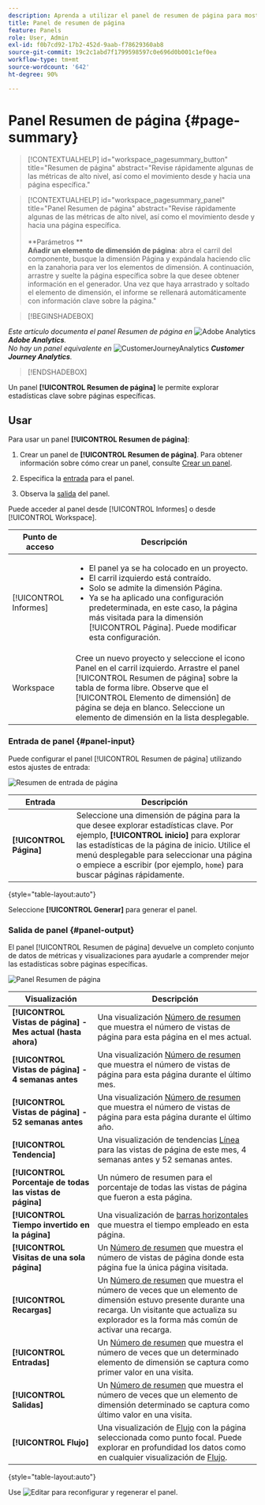 ```yaml
---
description: Aprenda a utilizar el panel de resumen de página para mostrar la información de resumen de una página seleccionada.
title: Panel de resumen de página
feature: Panels
role: User, Admin
exl-id: f0b7cd92-17b2-452d-9aab-f78629360ab8
source-git-commit: 19c2c1abd7f1799598597c0e696d0b001c1ef0ea
workflow-type: tm+mt
source-wordcount: '642'
ht-degree: 90%

---
```


# Panel Resumen de página {#page-summary}

<!-- markdownlint-disable MD034 -->

>[!CONTEXTUALHELP]
>id="workspace_pagesummary_button"
>title="Resumen de página"
>abstract="Revise rápidamente algunas de las métricas de alto nivel, así como el movimiento desde y hacia una página específica."

<!-- markdownlint-enable MD034 -->

<!-- markdownlint-disable MD034 -->

>[!CONTEXTUALHELP]
>id="workspace_pagesummary_panel"
>title="Panel Resumen de página"
>abstract="Revise rápidamente algunas de las métricas de alto nivel, así como el movimiento desde y hacia una página específica.<br/><br/>**Parámetros **<br/>**Añadir un elemento de dimensión de página**: abra el carril del componente, busque la dimensión Página y expándala haciendo clic en la zanahoria para ver los elementos de dimensión. A continuación, arrastre y suelte la página específica sobre la que desee obtener información en el generador. Una vez que haya arrastrado y soltado el elemento de dimensión, el informe se rellenará automáticamente con información clave sobre la página."

<!-- markdownlint-enable MD034 -->


>[!BEGINSHADEBOX]

_Este artículo documenta el panel Resumen de página en_ ![Adobe Analytics](/help/assets/icons/AdobeAnalytics.svg) _**Adobe Analytics**._<br/>_No hay un panel equivalente en_ ![CustomerJourneyAnalytics](/help/assets/icons/CustomerJourneyAnalytics.svg) _**Customer Journey Analytics**._

>[!ENDSHADEBOX]

Un panel **[!UICONTROL Resumen de página]** le permite explorar estadísticas clave sobre páginas específicas.

## Usar

Para usar un panel **[!UICONTROL Resumen de página]**:

1. Crear un panel de **[!UICONTROL Resumen de página]**. Para obtener información sobre cómo crear un panel, consulte [Crear un panel](panels.md#create-a-panel).

1. Especifica la [entrada](#panel-input) para el panel.

1. Observa la [salida](#panel-output) del panel.



Puede acceder al panel desde [!UICONTROL Informes] o desde [!UICONTROL Workspace].

| Punto de acceso | Descripción |
| --- | --- |
| [!UICONTROL Informes] | <ul><li>El panel ya se ha colocado en un proyecto.</li><li>El carril izquierdo está contraído.</li><li>Solo se admite la dimensión Página.</li><li>Ya se ha aplicado una configuración predeterminada, en este caso, la página más visitada para la dimensión [!UICONTROL Página]. Puede modificar esta configuración.</li></ul> |
| Workspace | Cree un nuevo proyecto y seleccione el icono Panel en el carril izquierdo. Arrastre el panel [!UICONTROL Resumen de página] sobre la tabla de forma libre. Observe que el [!UICONTROL Elemento de dimensión] de página se deja en blanco. Seleccione un elemento de dimensión en la lista desplegable.  |

### Entrada de panel {#panel-input}

Puede configurar el panel [!UICONTROL Resumen de página] utilizando estos ajustes de entrada:

![Resumen de entrada de página](assets/page-summary-input.png)

| Entrada | Descripción |
| --- | --- |
| **[!UICONTROL Página]** | Seleccione una dimensión de página para la que desee explorar estadísticas clave. Por ejemplo, **[!UICONTROL inicio]** para explorar las estadísticas de la página de inicio. Utilice el menú desplegable para seleccionar una página o empiece a escribir (por ejemplo, `home`) para buscar páginas rápidamente. |

{style="table-layout:auto"}


Seleccione **[!UICONTROL Generar]** para generar el panel.

### Salida de panel {#panel-output}

El panel [!UICONTROL Resumen de página] devuelve un completo conjunto de datos de métricas y visualizaciones para ayudarle a comprender mejor las estadísticas sobre páginas específicas.

![Panel Resumen de página](assets/page-summary-output.png)

| Visualización | Descripción |
| --- | --- |
| **[!UICONTROL Vistas de página] - Mes actual (hasta ahora)** | Una visualización [Número de resumen](/help/analyze/analysis-workspace/visualizations/summary-number-change.md) que muestra el número de vistas de página para esta página en el mes actual. |
| **[!UICONTROL Vistas de página] - 4 semanas antes** | Una visualización [Número de resumen](/help/analyze/analysis-workspace/visualizations/summary-number-change.md) que muestra el número de vistas de página para esta página durante el último mes. |
| **[!UICONTROL Vistas de página] - 52 semanas antes** | Una visualización [Número de resumen](/help/analyze/analysis-workspace/visualizations/summary-number-change.md) que muestra el número de vistas de página para esta página durante el último año. |
| **[!UICONTROL Tendencia]** | Una visualización de tendencias [Línea](/help/analyze/analysis-workspace/visualizations/line.md) para las vistas de página de este mes, 4 semanas antes y 52 semanas antes. |
| **[!UICONTROL Porcentaje de todas las vistas de página]** | Un número de resumen para el porcentaje de todas las vistas de página que fueron a esta página. |
| **[!UICONTROL Tiempo invertido en la página]** | Una visualización de [barras horizontales](/help/analyze/analysis-workspace/visualizations/horizontal-bar.md) que muestra el tiempo empleado en esta página. |
| **[!UICONTROL Visitas de una sola página]** | Un [Número de resumen](/help/analyze/analysis-workspace/visualizations/summary-number-change.md) que muestra el número de vistas de página donde esta página fue la única página visitada. |
| **[!UICONTROL Recargas]** | Un [Número de resumen](/help/analyze/analysis-workspace/visualizations/summary-number-change.md) que muestra el número de veces que un elemento de dimensión estuvo presente durante una recarga. Un visitante que actualiza su explorador es la forma más común de activar una recarga. |
| **[!UICONTROL Entradas]** | Un [Número de resumen](/help/analyze/analysis-workspace/visualizations/summary-number-change.md) que muestra el número de veces que un determinado elemento de dimensión se captura como primer valor en una visita. |
| **[!UICONTROL Salidas]** | Un [Número de resumen](/help/analyze/analysis-workspace/visualizations/summary-number-change.md) que muestra el número de veces que un elemento de dimensión determinado se captura como último valor en una visita. |
| **[!UICONTROL Flujo]** | Una visualización de [Flujo](/help/analyze/analysis-workspace/visualizations/c-flow/flow.md) con la página seleccionada como punto focal. Puede explorar en profundidad los datos como en cualquier visualización de [Flujo](/help/analyze/analysis-workspace/visualizations/c-flow/create-flow.md). |

{style="table-layout:auto"}

Use ![Editar](/help/assets/icons/Edit.svg) para reconfigurar y regenerar el panel.
